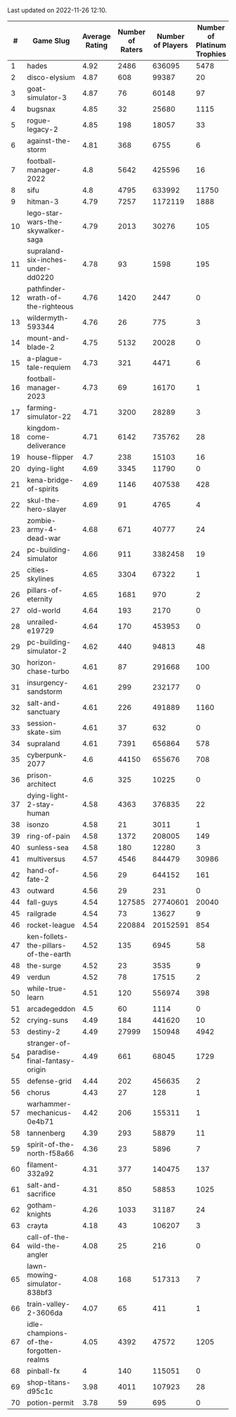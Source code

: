 Last updated on 2022-11-26 12:10.


|#|Game Slug|Average Rating|Number of Raters|Number of Players|Number of Platinum Trophies|Max Rarity (%)|
|---|---|---|---|---|---|---|
|1|hades|4.92|2486|636095|5478|89|
|2|disco-elysium|4.87|608|99387|20|28|
|3|goat-simulator-3|4.87|76|60148|97|90|
|4|bugsnax|4.85|32|25680|1115|97|
|5|rogue-legacy-2|4.85|198|18057|33|0.9|
|6|against-the-storm|4.81|368|6755|6|27|
|7|football-manager-2022|4.8|5642|425596|16|49|
|8|sifu|4.8|4795|633992|11750|96|
|9|hitman-3|4.79|7257|1172119|1888|48|
|10|lego-star-wars-the-skywalker-saga|4.79|2013|30276|105|98|
|11|supraland-six-inches-under-dd0220|4.78|93|1598|195|99|
|12|pathfinder-wrath-of-the-righteous|4.76|1420|2447|0|40|
|13|wildermyth-593344|4.76|26|775|3|2|
|14|mount-and-blade-2|4.75|5132|20028|0|6|
|15|a-plague-tale-requiem|4.73|321|4471|6|92|
|16|football-manager-2023|4.73|69|16170|1|80|
|17|farming-simulator-22|4.71|3200|28289|3|80|
|18|kingdom-come-deliverance|4.71|6142|735762|28|30|
|19|house-flipper|4.7|238|15103|16|93|
|20|dying-light|4.69|3345|11790|0|96|
|21|kena-bridge-of-spirits|4.69|1146|407538|428|94|
|22|skul-the-hero-slayer|4.69|91|4765|4|96|
|23|zombie-army-4-dead-war|4.68|671|40777|24|66|
|24|pc-building-simulator|4.66|911|3382458|19|48|
|25|cities-skylines|4.65|3304|67322|1|75|
|26|pillars-of-eternity|4.65|1681|970|2|80|
|27|old-world|4.64|193|2170|0|86|
|28|unrailed-e19729|4.64|170|453953|0|3|
|29|pc-building-simulator-2|4.62|440|94813|48|75|
|30|horizon-chase-turbo|4.61|87|291668|100|83|
|31|insurgency-sandstorm|4.61|299|232177|0|6|
|32|salt-and-sanctuary|4.61|226|491889|1160|83|
|33|session-skate-sim|4.61|37|632|0|27|
|34|supraland|4.61|7391|656864|578|99|
|35|cyberpunk-2077|4.6|44150|655676|708|62|
|36|prison-architect|4.6|325|10225|0|38|
|37|dying-light-2-stay-human|4.58|4363|376835|22|0.7|
|38|isonzo|4.58|21|3011|1|61|
|39|ring-of-pain|4.58|1372|208005|149|96|
|40|sunless-sea|4.58|180|12280|3|37|
|41|multiversus|4.57|4546|844479|30986|78|
|42|hand-of-fate-2|4.56|29|644152|161|72|
|43|outward|4.56|29|231|0|77|
|44|fall-guys|4.54|127585|27740601|20040|4|
|45|railgrade|4.54|73|13627|9|98|
|46|rocket-league|4.54|220884|20152591|854|75|
|47|ken-follets-the-pillars-of-the-earth|4.52|135|6945|58|49|
|48|the-surge|4.52|23|3535|9|94|
|49|verdun|4.52|78|17515|2|73|
|50|while-true-learn|4.51|120|556974|398|93|
|51|arcadegeddon|4.5|60|1114|0|94|
|52|crying-suns|4.49|184|441620|10|65|
|53|destiny-2|4.49|27999|150948|4942|95|
|54|stranger-of-paradise-final-fantasy-origin|4.49|661|68045|1729|98|
|55|defense-grid|4.44|202|456635|2|80|
|56|chorus|4.43|27|128|1|84|
|57|warhammer-mechanicus-0e4b71|4.42|206|155311|1|24|
|58|tannenberg|4.39|293|58879|11|86|
|59|spirit-of-the-north-f58a66|4.36|23|5896|7|59|
|60|filament-332a92|4.31|377|140475|137|93|
|61|salt-and-sacrifice|4.31|850|58853|1025|91|
|62|gotham-knights|4.26|1033|31187|24|35|
|63|crayta|4.18|43|106207|3|23|
|64|call-of-the-wild-the-angler|4.08|25|216|0|93|
|65|lawn-mowing-simulator-838bf3|4.08|168|517313|7|88|
|66|train-valley-2-3606da|4.07|65|411|1|88|
|67|idle-champions-of-the-forgotten-realms|4.05|4392|47572|1205|0.9|
|68|pinball-fx|4|140|115051|0|86|
|69|shop-titans-d95c1c|3.98|4011|107923|28|98|
|70|potion-permit|3.78|59|695|0|98|
